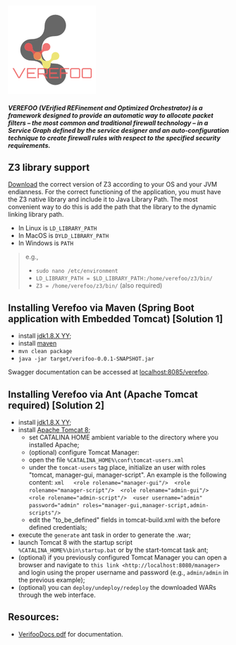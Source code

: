 ![](/resources/verefoo_icon.png)


##### VEREFOO (VErified REFinement and Optimized Orchestrator) is a framework  designed to provide an automatic way to allocate packet filters – the most common and traditional firewall technology – in a Service Graph defined by the service designer and an auto-configuration technique to create firewall rules with respect to the specified security requirements.

## Z3 library support
[Download](https://github.com/Z3Prover/z3/releases) the correct version of Z3 according to your OS and your JVM endianness. For the correct functioning of the application, you must have the Z3 native library and include it to Java Library Path. The most convenient way to do this is add the path that the library to the dynamic linking library path. 

* In Linux is `LD_LIBRARY_PATH`
* In MacOS is `DYLD_LIBRARY_PATH`
* In Windows is `PATH`

> e.g., 
> * `sudo nano /etc/environment` 
> * `LD_LIBRARY_PATH = $LD_LIBRARY_PATH:/home/verefoo/z3/bin/`
> * `Z3 = /home/verefoo/z3/bin/` (also required)



## Installing Verefoo via Maven (Spring Boot application with Embedded Tomcat)  [Solution 1] 
* install [jdk1.8.X YY](http://www.oracle.comntechnetwork/java/javase/downloads/jdk8-downloads-2133151.html);
* install [maven](https://maven.apache.org/install.html) 
* `mvn clean package`
* `java -jar target/verifoo-0.0.1-SNAPSHOT.jar`

Swagger documentation can be accessed at [localhost:8085/verefoo](localhost:8085/verefoo).

## Installing Verefoo via Ant (Apache Tomcat required) [Solution 2] 
-  install [jdk1.8.X YY](http://www.oracle.comntechnetwork/java/javase/downloads/jdk8-downloads-2133151.html);
-  install [Apache Tomcat 8](https://tomcat.apache.org/download-80.cgi);
	-  set CATALINA HOME ambient variable to the directory where you  installed Apache;
	-  (optional) configure Tomcat Manager:
	-  open the file ``%CATALINA_HOME%\conf\tomcat-users.xml``
	-  under the ``tomcat-users`` tag place, initialize an user with roles  "tomcat, manager-gui, manager-script".  An example is the following  content:
   ``xml   <role rolename="manager-gui"/>  <role rolename="manager-script"/>  <role rolename="admin-gui"/>   <role rolename="admin-script"/>  <user username="admin" password="admin" roles="manager-gui,manager-script,admin-scripts"/>``
	-  edit the "to\_be\_defined" fields in tomcat-build.xml with the before
   defined credentials;
-  execute the `generate` ant task in order to generate the .war;
-  launch Tomcat 8 with the startup script  ``%CATALINA_HOME%\bin\startup.bat`` or by the start-tomcat task ant;
-  (optional) if you previously configured Tomcat Manager you can open a  browser and navigate to `this link <http://localhost:8080/manager>`  and login using the proper username and password (e.g.,  ``admin/admin`` in the previous example);
-  (optional) you can `deploy/undeploy/redeploy` the downloaded WARs   through the web interface.




## Resources:

 * [VerifooDocs.pdf](https://github.com/netgroup-polito/verifoo/blob/master/docs/VerifooDocs.pdf) for documentation.
